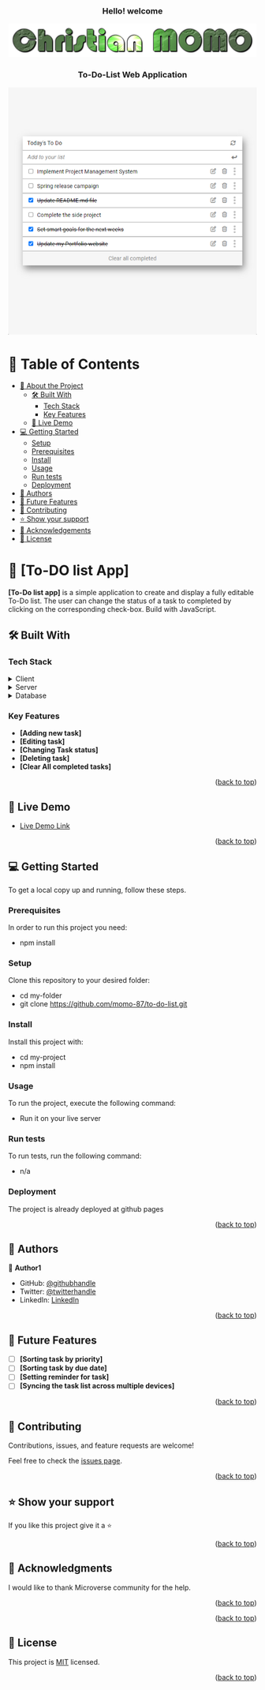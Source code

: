 <a name="readme-top"></a>

<!--
HOW TO USE:
This is an example of how you may give instructions on setting up your project locally.

Modify this file to match your project and remove sections that don't apply.

REQUIRED SECTIONS:
- Table of Contents
- About the Project
  - Built With
  - Live Demo
- Getting Started
- Authors
- Future Features
- Contributing
- Show your support
- Acknowledgements
- License

OPTIONAL SECTIONS:
- FAQ

After you're finished please remove all the comments and instructions!
-->
<h3 align="center"><b>Hello! welcome</b></h3>
<div align="center">
  <img src="./assets/logo.png" alt="logo" />
</div>

<div align="center">
  <h3><b>To-Do-List Web Application</b></h3>
</div>
<div align="center">
  <img src="./assets/card4.png" alt="screenshot" />
</div>

<!-- TABLE OF CONTENTS -->

# 📗 Table of Contents

- [📖 About the Project](#about-project)
  - [🛠 Built With](#built-with)
    - [Tech Stack](#tech-stack)
    - [Key Features](#key-features)
  - [🚀 Live Demo](#live-demo)
- [💻 Getting Started](#getting-started)
  - [Setup](#setup)
  - [Prerequisites](#prerequisites)
  - [Install](#install)
  - [Usage](#usage)
  - [Run tests](#run-tests)
  - [Deployment](#deployment)
- [👥 Authors](#authors)
- [🔭 Future Features](#future-features)
- [🤝 Contributing](#contributing)
- [⭐️ Show your support](#support)
- [🙏 Acknowledgements](#acknowledgements)
- [📝 License](#license)

<!-- PROJECT DESCRIPTION -->

# 📖 [To-DO list App] <a name="about-project"></a>


**[To-Do list app]** is a simple application to create and display a fully editable To-Do list. The user can change the status of a task to completed by clicking on the corresponding check-box. Build with JavaScript.

## 🛠 Built With <a name="built-with"></a>

### Tech Stack <a name="tech-stack"></a>

<details>
  <summary>Client</summary>
  <ul>
    <li><a href="https://developer.mozilla.org/en-US/docs/Web/JavaScript">JAVASCRIPT</a></li>
    <li><a href="https://webpack.js.org/concepts/">Webpack</a></li>
    <li><a href="https://developer.mozilla.org/en-US/docs/Web/HTML">HTML</a></li>
    <li><a href="https://developer.mozilla.org/en-US/docs/Web/CSS">CSS</a></li>
  </ul>
</details>

<details>
  <summary>Server</summary>
  <ul>
    <li><a href="#">n/a</a></li>
  </ul>
</details>

<details>
<summary>Database</summary>
  <ul>
    <li><a href="#">n/a</a></li>
  </ul>
</details>

<!-- Features -->

### Key Features <a name="key-features"></a>

- **[Adding new task]**
- **[Editing task]**
- **[Changing Task status]**
- **[Deleting task]**
- **[Clear All completed tasks]**

<p align="right">(<a href="#readme-top">back to top</a>)</p>

<!-- LIVE DEMO -->

## 🚀 Live Demo <a name="live-demo"></a>
- [Live Demo Link](https://momo-87.github.io/to-do-list/)

<p align="right">(<a href="#readme-top">back to top</a>)</p>

<!-- GETTING STARTED -->

## 💻 Getting Started <a name="getting-started"></a>


To get a local copy up and running, follow these steps.

### Prerequisites

In order to run this project you need:
- npm install

<!--
Example command:

```sh
 npm install
```
 -->

### Setup

Clone this repository to your desired folder:
- cd my-folder
- git clone https://github.com/momo-87/to-do-list.git

<!--
Example commands:

```sh
  cd my-folder
  git clone https://github.com/echchafykyotmane/first-capstone-project.git
```
--->

### Install

Install this project with:
- cd my-project
- npm install

<!--
Example command:

```sh
  cd my-project
  npm install
```
--->

### Usage

To run the project, execute the following command:
- Run it on your live server
<!--
Example command:

```sh
  rails server
```
--->

### Run tests

To run tests, run the following command:
- n/a

<!--
Example command:

```sh
  Run it on your live server
```
--->

### Deployment
The project is already deployed  at github pages

<!--
Example:

```sh

```
 -->

<p align="right">(<a href="#readme-top">back to top</a>)</p>

<!-- AUTHORS -->

## 👥 Authors <a name="authors"></a>

👤 **Author1**

- GitHub: [@githubhandle](https://github.com/momo-87)
- Twitter: [@twitterhandle](https://twitter.com/Momo_yde)
- LinkedIn: [LinkedIn](https://www.linkedin.com/in/christian-momo/)

<!-- AUTHORS -->

<!-- ## 👥 Authors <a name="authors"></a>

👤 **Author2** -->

<p align="right">(<a href="#readme-top">back to top</a>)</p>

<!-- FUTURE FEATURES -->

## 🔭 Future Features <a name="future-features"></a>

- [ ] **[Sorting task by priority]**
- [ ] **[Sorting task by due date]**
- [ ] **[Setting reminder for task]**
- [ ] **[Syncing the task list across multiple devices]**

<p align="right">(<a href="#readme-top">back to top</a>)</p>

<!-- CONTRIBUTING -->

## 🤝 Contributing <a name="contributing"></a>

Contributions, issues, and feature requests are welcome!

Feel free to check the [issues page](https://github.com/momo-87/to-do-list/issues).

<p align="right">(<a href="#readme-top">back to top</a>)</p>

<!-- SUPPORT -->

## ⭐️ Show your support <a name="support"></a>

If you like this project give it a ⭐️

<p align="right">(<a href="#readme-top">back to top</a>)</p>

<!-- ACKNOWLEDGEMENTS -->

## 🙏 Acknowledgments <a name="acknowledgements"></a>


I would like to thank Microverse community for the help.

<p align="right">(<a href="#readme-top">back to top</a>)</p>


<p align="right">(<a href="#readme-top">back to top</a>)</p>

<!-- LICENSE -->

## 📝 License <a name="license"></a>

This project is [MIT](./LICENSE) licensed.

<p align="right">(<a href="#readme-top">back to top</a>)</p>
